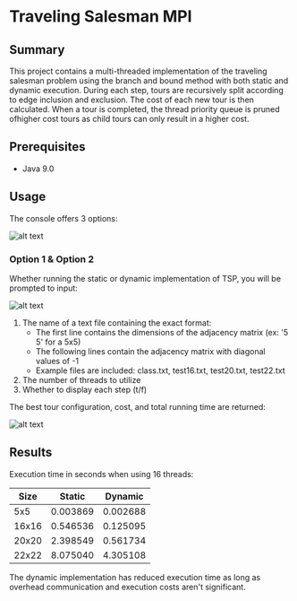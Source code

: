 # Traveling Salesman MPI

## Summary
This project contains a multi-threaded implementation of the traveling salesman problem using the branch and bound method with both static and dynamic execution. During each step, tours are recursively split according to edge inclusion and exclusion. The cost of each new tour is then calculated. When a tour is completed, the thread priority queue is pruned ofhigher cost tours as child tours can only result in a higher cost.

## Prerequisites
* Java 9.0

## Usage
The console offers 3 options:

![alt text](../media/media/console.PNG?raw=true)

### Option 1 & Option 2
Whether running the static or dynamic implementation of TSP, you will be prompted to input:

![alt text](../media/media/1.PNG?raw=true)

  1. The name of a text file containing the exact format:
      * The first line contains the dimensions of the adjacency matrix (ex: '5 5' for a 5x5)
      * The following lines contain the adjacency matrix with diagonal values of -1
      * Example files are included: class.txt, test16.txt, test20.txt, test22.txt
  2. The number of threads to utilize
  3. Whether to display each step (t/f)

The best tour configuration, cost, and total running time are returned:

![alt text](../media/media/2.PNG?raw=true)

## Results
Execution time in seconds when using 16 threads:

|Size|Static|Dynamic|
|-|-|-|
|5x5|0.003869|0.002688|
|16x16|0.546536|0.125095|
|20x20|2.398549|0.561734|
|22x22|8.075040|4.305108|

The dynamic implementation has reduced execution time as long as overhead communication and execution costs aren't significant.
